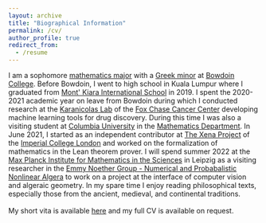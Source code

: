 ```yaml
---
layout: archive
title: "Biographical Information"
permalink: /cv/
author_profile: true
redirect_from:
  - /resume
---
```

I am a sophomore [mathematics major](https://www.bowdoin.edu/math/) with a [Greek minor](https://www.bowdoin.edu/classics/) at [Bowdoin College](https://www.bowdoin.edu/). Before Bowdoin, I went to high school in Kuala Lumpur where I graduated from [Mont' Kiara International School](https://www.mkis.edu.my/) in 2019. I spent the 2020-2021 academic year on leave from Bowdoin during which I conducted research at the [Karanicolas Lab](https://www.karanicolaslab.org/) of the [Fox Chase Cancer Center](https://www.foxchase.org/) developing machine learning tools for drug discovery. During this time I was also a visiting student at [Columbia University](https://www.columbia.edu/) in the [Mathematics Department](https://www.math.columbia.edu/). In June 2021, I started as an independent contributor at [The Xena Project](https://xenaproject.wordpress.com/) of the [Imperial College London](https://www.imperial.ac.uk/) and worked on the formalization of mathematics in the Lean theorem prover.  I will spend summer 2022 at the [Max Planck Institute for Mathematics in the Sciences](https://www.mis.mpg.de/) in Leipzig as a visiting researcher in the [Emmy Noether Group - Numerical and Probabalistic Nonlinear Algera](https://www.mis.mpg.de/breiding/index.html) to work on a project at the interface of computer vision and algeraic geometry. In my spare time I enjoy reading philosophical texts, especially those from the ancient, medieval, and continental traditions. <br/><br/>
My short vita is available [here](https://www.overleaf.com/read/pjvbggbghgjz) and my full CV is available on request. 
